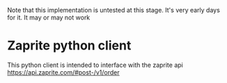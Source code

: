 Note that this implementation is untested at this stage. It's very early days for it. It may or may not work

# Zaprite python client

This python client is intended to interface with the zaprite api https://api.zaprite.com/#post-/v1/order
